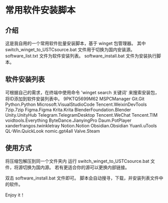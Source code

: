 # 常用软件安装脚本

## 介绍

这是我自用的一个常用软件批量安装脚本，基于 winget 包管理器。
其中 switch_winget_to_USTCsource.bat 文件用于切换为国内安装源。
software_list.txt 文件为软件安装列表。
software_install.bat 文件为安装执行脚本。

## 软件安装列表

可根据自己的需求，在终端中使用命令 'winget search 关键词' 来搜索安装包，将ID添加到软件安装列表中。
9PKTQ5699M62
MSPCManager
Git.Git
Python.Python
Microsoft.VisualStudioCode
Tencent.WeixinDevTools
7zip.7zip
Figma.Figma
Krita.Krita
BlenderFoundation.Blender
Unity.UnityHub
Telegram.TelegramDesktop
Tencent.WeChat
Tencent.TIM
voidtools.Everything
ByteDance.JianyingPro
Daum.PotPlayer
xanderfrangos.twinkletray
Notion.Notion
Obsidian.Obsidian
Yuanli.uTools
QL-Win.QuickLook
nomic.gpt4all
Valve.Steam

## 使用方式

将压缩包解压到同一个文件夹内
运行 switch_winget_to_USTCsource.bat 文件，将源切换为国内源。
若有更适合你的源可以更换内部链接。

双击 software_install.bat 文件即可。
脚本会自动搜寻，下载，并安装列表文件中的软件。

Enjoy it！
